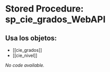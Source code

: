 # Stored Procedure: sp_cie_grados_WebAPI

## Usa los objetos:
- [[cie_grados]]
- [[cie_nivel]]

*No code available.*
